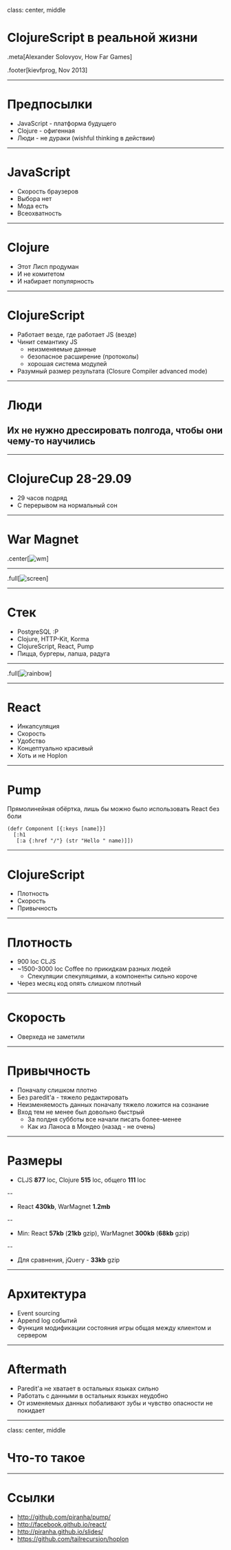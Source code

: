 class: center, middle

# ClojureScript в реальной жизни

.meta[Alexander Solovyov, How Far Games]

.footer[kievfprog, Nov 2013]

---

# Предпосылки

- JavaScript - платформа будущего
- Clojure - офигенная
- Люди - не дураки (wishful thinking в действии)

---

# JavaScript

- Скорость браузеров
- Выбора нет
- Мода есть
- Всеохватность

---

# Clojure

- Этот Лисп продуман
- И не комитетом
- И набирает популярность

---

# ClojureScript

- Работает везде, где работает JS (везде)
- Чинит семантику JS
  - неизменяемые данные
  - безопасное расширение (протоколы)
  - хорошая система модулей
- Разумный размер результата (Closure Compiler advanced mode)

---

# Люди

## Их не нужно дрессировать полгода, чтобы они чему-то научились

---

# ClojureCup 28-29.09

- 29 часов подряд
- С перерывом на нормальный сон

---

# War Magnet

.center[![wm](http://warmagnet.com/static/logo/logo-400.png)]

---

.full[![screen](https://api.monosnap.com/image/download?id=eian7diLKLVlmfVIBLDoebwl5)]

---

# Стек

- PostgreSQL :P
- Clojure, HTTP-Kit, Korma
- ClojureScript, React, Pump
- Пицца, бургеры, лапша, радуга

---

.full[![rainbow](https://pbs.twimg.com/media/BVVrzK7IIAAN3KS.jpg:large)]

---

# React

- Инкапсуляция
- Скорость
- Удобство
- Концептуально красивый
- Хоть и не Hoplon

---

# Pump

Прямолинейная обëртка, лишь бы можно было использовать React без боли

```
(defr Component [{:keys [name]}]
  [:h1
   [:a {:href "/"} (str "Hello " name)]])
```

---

# ClojureScript

- Плотность
- Скорость
- Привычность

---

# Плотность

- 900 loc CLJS
- ~1500-3000 loc Coffee по прикидкам разных людей
  - Спекуляции спекуляциями, а компоненты сильно короче
- Через месяц код опять слишком плотный

---

# Скорость

- Оверхеда не заметили

---

# Привычность

- Поначалу слишком плотно
- Без paredit'а - тяжело редактировать
- Неизменяемость данных поначалу тяжело ложится на сознание
- Вход тем не менее был довольно быстрый
  - За полдня субботы все начали писать более-менее
  - Как из Ланоса в Мондео (назад - не очень)

---

# Размеры

- CLJS **877** loc, Clojure **515** loc, общего **111** loc

--
- React **430kb**, WarMagnet **1.2mb**

--
- Min: React **57kb** (**21kb** gzip), WarMagnet **300kb** (**68kb** gzip)

--
- Для сравнения, jQuery - **33kb** gzip

---

# Архитектура

- Event sourcing
- Append log событий
- Функция модификации состояния игры общая между клиентом и сервером


---

# Aftermath

- Paredit'а не хватает в остальных языках сильно
- Работать с данными в остальных языках неудобно
- От изменяемых данных побаливают зубы и чувство опасности не покидает

---

class: center, middle

# Что-то такое

---

# Ссылки

- http://github.com/piranha/pump/
- http://facebook.github.io/react/
- http://piranha.github.io/slides/
- https://github.com/tailrecursion/hoplon
